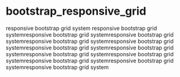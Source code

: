 # bootstrap_responsive_grid
responsive bootstrap grid system
responsive bootstrap grid systemresponsive bootstrap grid systemresponsive bootstrap grid systemresponsive bootstrap grid systemresponsive bootstrap grid systemresponsive bootstrap grid systemresponsive bootstrap grid systemresponsive bootstrap grid systemresponsive bootstrap grid systemresponsive bootstrap grid systemresponsive bootstrap grid systemresponsive bootstrap grid system
